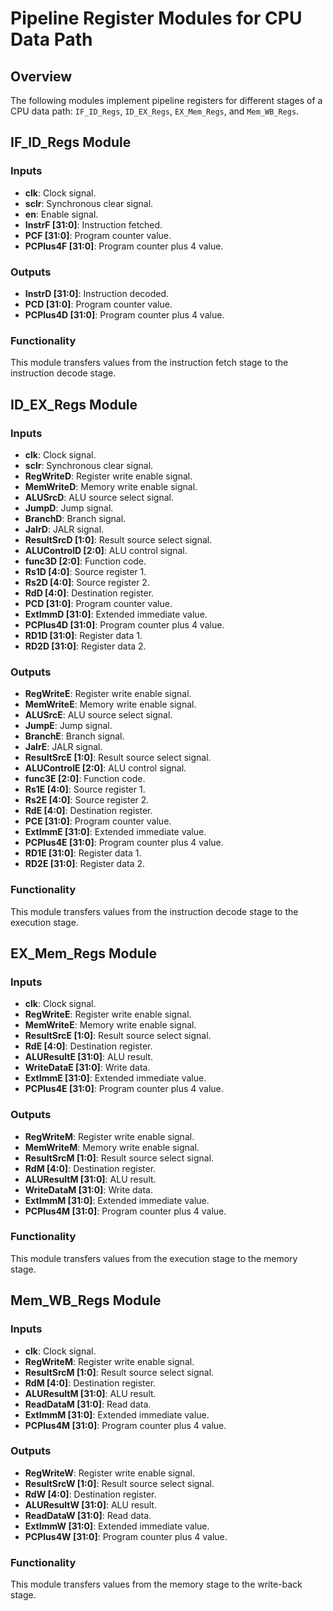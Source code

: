 # Pipeline Register Modules for CPU Data Path

## Overview

The following modules implement pipeline registers for different stages of a CPU data path: `IF_ID_Regs`, `ID_EX_Regs`, `EX_Mem_Regs`, and `Mem_WB_Regs`.

## IF_ID_Regs Module

### Inputs

- **clk**: Clock signal.
- **sclr**: Synchronous clear signal.
- **en**: Enable signal.
- **InstrF [31:0]**: Instruction fetched.
- **PCF [31:0]**: Program counter value.
- **PCPlus4F [31:0]**: Program counter plus 4 value.

### Outputs

- **InstrD [31:0]**: Instruction decoded.
- **PCD [31:0]**: Program counter value.
- **PCPlus4D [31:0]**: Program counter plus 4 value.

### Functionality

This module transfers values from the instruction fetch stage to the instruction decode stage.

## ID_EX_Regs Module

### Inputs

- **clk**: Clock signal.
- **sclr**: Synchronous clear signal.
- **RegWriteD**: Register write enable signal.
- **MemWriteD**: Memory write enable signal.
- **ALUSrcD**: ALU source select signal.
- **JumpD**: Jump signal.
- **BranchD**: Branch signal.
- **JalrD**: JALR signal.
- **ResultSrcD [1:0]**: Result source select signal.
- **ALUControlD [2:0]**: ALU control signal.
- **func3D [2:0]**: Function code.
- **Rs1D [4:0]**: Source register 1.
- **Rs2D [4:0]**: Source register 2.
- **RdD [4:0]**: Destination register.
- **PCD [31:0]**: Program counter value.
- **ExtImmD [31:0]**: Extended immediate value.
- **PCPlus4D [31:0]**: Program counter plus 4 value.
- **RD1D [31:0]**: Register data 1.
- **RD2D [31:0]**: Register data 2.

### Outputs

- **RegWriteE**: Register write enable signal.
- **MemWriteE**: Memory write enable signal.
- **ALUSrcE**: ALU source select signal.
- **JumpE**: Jump signal.
- **BranchE**: Branch signal.
- **JalrE**: JALR signal.
- **ResultSrcE [1:0]**: Result source select signal.
- **ALUControlE [2:0]**: ALU control signal.
- **func3E [2:0]**: Function code.
- **Rs1E [4:0]**: Source register 1.
- **Rs2E [4:0]**: Source register 2.
- **RdE [4:0]**: Destination register.
- **PCE [31:0]**: Program counter value.
- **ExtImmE [31:0]**: Extended immediate value.
- **PCPlus4E [31:0]**: Program counter plus 4 value.
- **RD1E [31:0]**: Register data 1.
- **RD2E [31:0]**: Register data 2.

### Functionality

This module transfers values from the instruction decode stage to the execution stage.

## EX_Mem_Regs Module

### Inputs

- **clk**: Clock signal.
- **RegWriteE**: Register write enable signal.
- **MemWriteE**: Memory write enable signal.
- **ResultSrcE [1:0]**: Result source select signal.
- **RdE [4:0]**: Destination register.
- **ALUResultE [31:0]**: ALU result.
- **WriteDataE [31:0]**: Write data.
- **ExtImmE [31:0]**: Extended immediate value.
- **PCPlus4E [31:0]**: Program counter plus 4 value.

### Outputs

- **RegWriteM**: Register write enable signal.
- **MemWriteM**: Memory write enable signal.
- **ResultSrcM [1:0]**: Result source select signal.
- **RdM [4:0]**: Destination register.
- **ALUResultM [31:0]**: ALU result.
- **WriteDataM [31:0]**: Write data.
- **ExtImmM [31:0]**: Extended immediate value.
- **PCPlus4M [31:0]**: Program counter plus 4 value.

### Functionality

This module transfers values from the execution stage to the memory stage.

## Mem_WB_Regs Module

### Inputs

- **clk**: Clock signal.
- **RegWriteM**: Register write enable signal.
- **ResultSrcM [1:0]**: Result source select signal.
- **RdM [4:0]**: Destination register.
- **ALUResultM [31:0]**: ALU result.
- **ReadDataM [31:0]**: Read data.
- **ExtImmM [31:0]**: Extended immediate value.
- **PCPlus4M [31:0]**: Program counter plus 4 value.

### Outputs

- **RegWriteW**: Register write enable signal.
- **ResultSrcW [1:0]**: Result source select signal.
- **RdW [4:0]**: Destination register.
- **ALUResultW [31:0]**: ALU result.
- **ReadDataW [31:0]**: Read data.
- **ExtImmW [31:0]**: Extended immediate value.
- **PCPlus4W [31:0]**: Program counter plus 4 value.

### Functionality

This module transfers values from the memory stage to the write-back stage.
